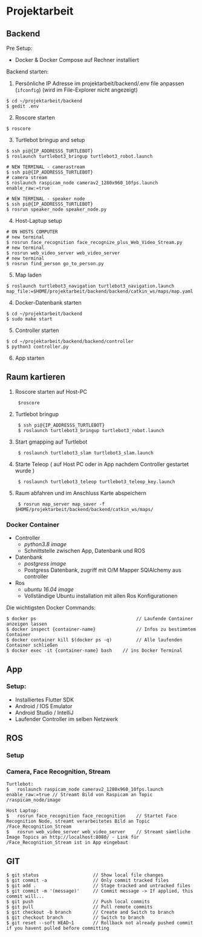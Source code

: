 # Projektarbeit

## Backend

Pre Setup:
  - Docker & Docker Compose auf Rechner installiert

Backend starten:
  1. Persönliche IP Adresse im projektarbeit/backend/.env file anpassen (`ifconfig`) (wird im File-Explorer nicht angezeigt)
  
  	$ cd ~/projektarbeit/backend
	$ gedit .env
  	
  2. Roscore starten
  	
	$ roscore
	
  3. Turtlebot bringup and setup
  
  	$ ssh pi@{IP_ADDRESSS_TURTLEBOT}
	$ roslaunch turtlebot3_bringup turtlebot3_robot.launch
	
	# NEW TERMINAL - camerastream
	$ ssh pi@{IP_ADDRESSS_TURTLEBOT}
	# camera stream
	$ roslaunch raspicam_node camerav2_1280x960_10fps.launch enable_raw:=true
	
	# NEW TERMINAL - speaker node
	$ ssh pi@{IP_ADDRESSS_TURTLEBOT}
	$ rosrun speaker_node speaker_node.py
	
  4. Host-Laptup setup
  
	# ON HOSTS COMPUTER
	# new terminal
	$ rosrun face_recognition face_recognize_plus_Web_Video_Stream.py
	# new terminal
	$ rosrun web_video_server web_video_server
	# new terminal
	$ rosrun find_person go_to_person.py
	
  5. Map laden
  	
	$ roslaunch turtlebot3_navigation turtlebot3_navigation.launch map_file:=$HOME/projektarbeit/backend/backend/catkin_ws/maps/map.yaml 
  
  4. Docker-Datenbank starten

	$ cd ~/projektarbeit/backend
	$ sudo make start
	
  5. Controller starten
  
	$ cd ~/projektarbeit/backend/backend/controller
	$ python3 controller.py
	
  6. App starten
  
  
## Raum kartieren
	
1. Roscore starten auf Host-PC
		
		$roscore
	
2. Turtlebot bringup
	
		$ ssh pi@{IP_ADDRESSS_TURTLEBOT}
		$ roslaunch turtlebot3_bringup turtlebot3_robot.launch

3. Start gmapping auf Turtlebot
		
		$ roslaunch turtlebot3_slam turtlebot3_slam.launch
		
4. Starte Teleop ( auf Host PC oder in App nachdem Controller gestartet wurde )
	
		$ roslaunch turtlebot3_teleop turtlebot3_teleop_key.launch
		
5. Raum abfahren und im Anschluss Karte abspeichern
	
		$ rosrun map_server map_saver -f $HOME/projektarbeit/backend/backend/catkin_ws/maps/



### Docker Container

- Controller
    - _python3.8 image_
    - Schnittstelle zwischen App, Datenbank und ROS
- Datenbank
    - _postgress image_
    - Postgress Datenbank, zugriff mit O/M Mapper SQlAlchemy aus controller
- Ros  
    - _ubuntu 16.04 image_ 
    - Vollständige Ubuntu installation mit allen Ros Konfigurationen


Die wichtigsten Docker Commands:

    $ docker ps                                     // Laufende Container anzeigen lassen
    $ docker inspect {container-name}               // Infos zu bestimmtem Container
    $ docker container kill $(docker ps -q)         // Alle laufenden Container schließen
    $ docker exec -it {container-name} bash    // ins Docker Terminal

## App

### Setup:

- Installiertes Flutter SDK
- Android / IOS Emulator
- Android Studio / IntelliJ
- Laufender Controller im selben Netzwerk


## ROS

### Setup

    

### Camera, Face Recognition, Stream

    Turtlebot:
    $	roslaunch raspicam_node camerav2_1280x960_10fps.launch enable_raw:=true	// Streamt Bild von Raspicam an Topic /raspicam_node/image

    Host Laptop:
    $	rosrun face_recognition face_recognition	// Startet Face Recognition Node, streamt verarbeitetes Bild an Topic /Face_Recognition_Stream 
    $	rosrun web_video_server web_video_server  	// Streamt sämtliche Image Topics an http://localhost:8080/ - Link für /Face_Recognition_Stream ist in App eingebaut

	


## GIT

    $ git status                    // Show local file changes
    $ git commit -a                 // Only commit tracked files
    $ git add .                     // Stage tracked and untracked files
    $ git commit -m '(message)'     // Commit message -> If applied, this commit will...
    $ git push                      // Push local commits
    $ git pull                      // Pull remote commits
    $ git checkout -b branch        // Create and Switch to branch
    $ git checkout branch           // Switch to branch
    $ git reset --soft HEAD~1       // Rollback not already pushed commit if you havent pulled before committing
